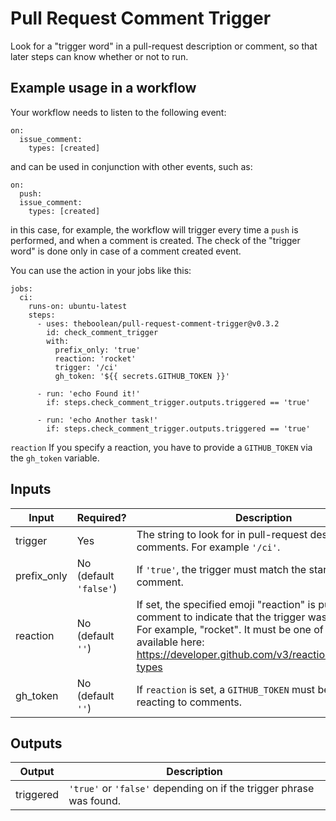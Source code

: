 # Pull Request Comment Trigger

Look for a "trigger word" in a pull-request description or comment, so that later steps can know whether or not to run.

<!-- TODO release workflow-preprocessor This is most useful in tandem with [workflow-preprocessor], so that you don't have to be writing a ton of `if`s all down the line. -->

## Example usage in a workflow

Your workflow needs to listen to the following event:
```
on:
  issue_comment:
    types: [created]
```

and can be used in conjunction with other events, such as:
```
on:
  push:
  issue_comment:
    types: [created]
```
in this case, for example, the workflow will trigger every time a `push` is performed, and when a comment is created. The check of the "trigger word" is done only in case of a comment created event.

You can use the action in your jobs like this:

```
jobs:
  ci:
    runs-on: ubuntu-latest
    steps:
      - uses: theboolean/pull-request-comment-trigger@v0.3.2
        id: check_comment_trigger
        with:
          prefix_only: 'true'
          reaction: 'rocket'
          trigger: '/ci'
          gh_token: '${{ secrets.GITHUB_TOKEN }}'

      - run: 'echo Found it!'
        if: steps.check_comment_trigger.outputs.triggered == 'true'

      - run: 'echo Another task!'
        if: steps.check_comment_trigger.outputs.triggered == 'true'
```

`reaction` 
If you specify a reaction, you have to provide a `GITHUB_TOKEN` via the `gh_token` variable.

## Inputs

| Input | Required? | Description |
| ----- | --------- | ----------- |
| trigger | Yes | The string to look for in pull-request descriptions and comments. For example `'/ci'`. |
| prefix_only | No (default `'false'`) | If `'true'`, the trigger must match the start of the comment. |
| reaction | No (default `''`) | If set, the specified emoji "reaction" is put on the comment to indicate that the trigger was detected. For example, "rocket". It must be one of the values available here: https://developer.github.com/v3/reactions/#reaction-types |
| gh_token | No (default `''`) | If `reaction` is set, a `GITHUB_TOKEN` must be set to allow reacting to comments. |


## Outputs

| Output | Description |
| ------ | ----------- |
| triggered | `'true'` or `'false'` depending on if the trigger phrase was found. |
